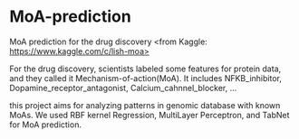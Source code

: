 # MoA-prediction
MoA prediction for the drug discovery <from Kaggle: https://www.kaggle.com/c/lish-moa>

For the drug discovery, scientists labeled some features for protein data, and they called it Mechanism-of-action(MoA).
It includes NFKB_inhibitor, Dopamine_receptor_antagonist, Calcium_cahnnel_blocker, ...

this project aims for analyzing patterns in genomic database with known MoAs. We used RBF kernel Regression, MultiLayer Perceptron, and TabNet for MoA prediction.
